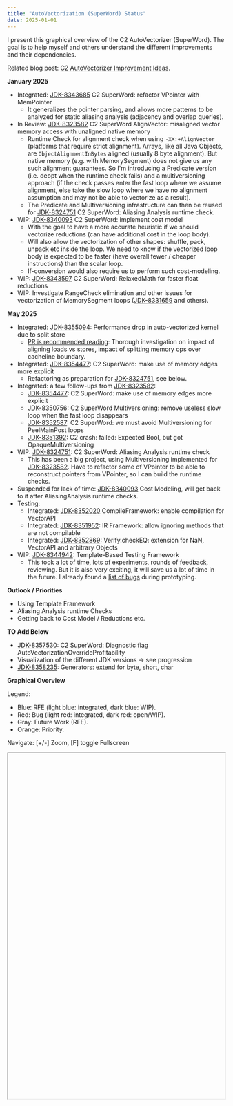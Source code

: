 ```yaml
---
title: "AutoVectorization (SuperWord) Status"
date: 2025-01-01
---
```


I present this graphical overview of the C2 AutoVectorizer (SuperWord). The goal is to help myself and others understand the different improvements and their dependencies.

Related blog post: [C2 AutoVectorizer Improvement Ideas](https://eme64.github.io/blog/2023/11/03/C2-AutoVectorizer-Improvement-Ideas.html).

**January 2025**

- Integrated: [JDK-8343685](https://bugs.openjdk.org/browse/JDK-8343685) C2 SuperWord: refactor VPointer with MemPointer
  - It generalizes the pointer parsing, and allows more patterns to be analyzed for static aliasing analysis (adjacency and overlap queries).
- In Review: [JDK-8323582](https://bugs.openjdk.org/browse/JDK-8323582) C2 SuperWord AlignVector: misaligned vector memory access with unaligned native memory
  - Runtime Check for alignment check when using `-XX:+AlignVector` (platforms that require strict alignment). Arrays, like all Java Objects, are `ObjectAlignmentInBytes` aligned (usually 8 byte alignment). But native memory (e.g. with MemorySegment) does not give us any such alignment guarantees. So I'm introducing a Predicate version (i.e. deopt when the runtime check fails) and a multiversioning approach (if the check passes enter the fast loop where we assume alignment, else take the slow loop where we have no alignment assumption and may not be able to vectorize as a result).
  - The Predicate and Multiversioning infrastructure can then be reused for [JDK-8324751](https://bugs.openjdk.org/browse/JDK-8324751) C2 SuperWord: Aliasing Analysis runtime check.
- WIP: [JDK-8340093](https://bugs.openjdk.org/browse/JDK-8340093) C2 SuperWord: implement cost model
  - With the goal to have a more accurate heuristic if we should vectorize reductions (can have additional cost in the loop body).
  - Will also allow the vectorization of other shapes: shuffle, pack, unpack etc inside the loop. We need to know if the vectorized loop body is expected to be faster (have overall fewer / cheaper instructions) than the scalar loop.
  - If-conversion would also require us to perform such cost-modeling.
- WIP: [JDK-8343597](https://bugs.openjdk.org/browse/JDK-8343597) C2 SuperWord: RelaxedMath for faster float reductions
- WIP: Investigate RangeCheck elimination and other issues for vectorization of MemorySegment loops ([JDK-8331659](https://bugs.openjdk.org/browse/JDK-8331659) and others).

**May 2025**

- Integrated: [JDK-8355094](https://bugs.openjdk.org/browse/JDK-8355094): Performance drop in auto-vectorized kernel due to split store
  - [PR is recommended reading](https://github.com/openjdk/jdk/pull/25065): Thorough investigation on impact of aligning loads vs stores, impact of splitting memory ops over cacheline boundary.
- Integrated: [JDK-8354477](https://bugs.openjdk.org/browse/JDK-8354477): C2 SuperWord: make use of memory edges more explicit
  - Refactoring as preparation for [JDK-8324751](https://bugs.openjdk.org/browse/JDK-8324751), see below.
- Integrated: a few follow-ups from [JDK-8323582](https://bugs.openjdk.org/browse/JDK-8323582):
  - [JDK-8354477](https://bugs.openjdk.org/browse/JDK-8354477): C2 SuperWord: make use of memory edges more explicit
  - [JDK-8350756](https://bugs.openjdk.org/browse/JDK-8350756): C2 SuperWord Multiversioning: remove useless slow loop when the fast loop disappears
  - [JDK-8352587](https://bugs.openjdk.org/browse/JDK-8352587): C2 SuperWord: we must avoid Multiversioning for PeelMainPost loops
  - [JDK-8351392](https://bugs.openjdk.org/browse/JDK-8351392): C2 crash: failed: Expected Bool, but got OpaqueMultiversioning
- WIP: [JDK-8324751](https://bugs.openjdk.org/browse/JDK-8324751): C2 SuperWord: Aliasing Analysis runtime check
  - This has been a big project, using Multiversioning implemented for [JDK-8323582](https://bugs.openjdk.org/browse/JDK-8323582). Have to refactor some of VPointer to be able to reconstruct pointers from VPointer, so I can build the runtime checks.
- Suspended for lack of time: [JDK-8340093](https://bugs.openjdk.org/browse/JDK-8340093) Cost Modeling, will get back to it after AliasingAnalysis runtime checks.
- Testing:
  - Integrated: [JDK-8352020](https://bugs.openjdk.org/browse/JDK-8352020) CompileFramework: enable compilation for VectorAPI
  - Integrated: [JDK-8351952](https://bugs.openjdk.org/browse/JDK-8351952): IR Framework: allow ignoring methods that are not compilable
  - Integrated: [JDK-8352869](https://bugs.openjdk.org/browse/JDK-8352869): Verify.checkEQ: extension for NaN, VectorAPI and arbitrary Objects
- WIP: [JDK-8344942](https://bugs.openjdk.org/browse/JDK-8344942): Template-Based Testing Framework
  - This took a lot of time, lots of experiments, rounds of feedback, reviewing. But it is also very exciting, it will save us a lot of time in the future. I already found a [list of bugs](https://bugs.openjdk.org/issues/?jql=labels%20%3D%20template-framework) during prototyping.
 
**Outlook / Priorities**
- Using Template Framework
- Aliasing Analysis runtime Checks
- Getting back to Cost Model / Reductions etc.

**TO Add Below**
- [JDK-8357530](https://bugs.openjdk.org/browse/JDK-8357530): C2 SuperWord: Diagnostic flag AutoVectorizationOverrideProfitability
- Visualization of the different JDK versions -> see progression
- [JDK-8358235](https://bugs.openjdk.org/browse/JDK-8358235): Generators: extend for byte, short, char

**Graphical Overview**

Legend:
- Blue: RFE (light blue: integrated, dark blue: WIP).
- Red: Bug (light red: integrated, dark red: open/WIP).
- Gray: Future Work (RFE).
- Orange: Priority.

<p>Navigate: [+/-] Zoom, [F] toggle Fullscreen</p>
<iframe id = "issue_graph" height="800px" width="100%" resize="both" overflow="auto">
</iframe>

<script>

  maxX = 100;
  maxY = 100;

  issues = {}
  tags = []

  graph_zoom = 1.0;

  graph_fullscreen = false;

  graph_document = undefined;

  function updateMax(x,y) {
    maxX = Math.max(maxX,x);
    maxY = Math.max(maxY,y);
  }

  function updateCanvas(overFocusId) {
    var universe = graph_document.getElementById("universe")
    var canv = graph_document.getElementById("mainCanvas")
    canv.width = maxX + 405;
    canv.height = maxY + 25;

    var ctx = canv.getContext("2d");
    ctx.clearRect(0, 0, canv.width, canv.height);

    ctx.fillStyle = "#ffffff";
    ctx.fillRect(0, 0, canv.width, canv.height);

    // Draw edges
    for (const [name, issue] of Object.entries(issues)) {
      for (var edge of issue.edges) {
        var issue2 = issues[edge.name];
        if (issue2 === undefined) {
          console.log("did not find " + edge.name + " from " + name);
          break;
        }
        var x1 = issue.x - 10;
        var y1 = issue.y + 10;
        var x2 = issue2.x - 10;
        var y2 = issue2.y + 10;

        switch (edge.style) {
          case "parent":
            ctx.beginPath();
            ctx.moveTo(x1, y1);
            ctx.bezierCurveTo(x2, y1, x2, y1, x2, y2);
            ctx.strokeStyle = edge.color;
            ctx.stroke();
            break;
          case "after":
            ctx.beginPath();
            ctx.moveTo(x1, y1);
            ctx.bezierCurveTo(x1, y2, x2, y1, x2, y2);
            ctx.strokeStyle = edge.color;
            ctx.stroke();
            break;
          default:
            console.log("edge style not handled: " + edge.style);
        }
      }
    }

    // Draw issues
    for (const [name, issue] of Object.entries(issues)) {
      var div = issue.div;

      if (overFocusId==div.id) {
        div.style.background = issue.color.highlight;
      } else {
        div.style.background = issue.color.background;
      }

      ctx.beginPath();
      ctx.arc(issue.x - 10, issue.y + 10, issue.radius, 0, 2 * Math.PI);
      ctx.fillStyle = issue.color.dot;
      ctx.fill();
    }
  }

  function addIssue(issue) {
    var universe = graph_document.getElementById('universe')
    universe.style.position = "absolute";
    var div = graph_document.createElement("myelement");
    div.style.position = "absolute";
    div.style.width = "400px";
    div.style.height = "20px";
    div.style.background = "#ffffff";
    div.style.color = "black";
    div.innerHTML = "<a href='https://bugs.openjdk.org/browse/JDK-" + issue.name
                    + "' style='font-size:14px;text-decoration:none' target='_blank'>"
                    + issue.name + ": " + issue.desc + "</a>";
    if (issue.pr != "") {
      div.innerHTML += " <a href='" + issue.pr
                       + "' style='font-size:14px;text-decoration:none' target='_blank'>[PR]</a>";
    }
    div.innerHTML += "<font size='1'> (" + issue.assigned + ")</font>";

    div.style.left = issue.x+"px";
    div.style.top  = issue.y+"px";
    updateMax(issue.x, issue.y);

    div.id = issue.name;
    universe.appendChild(div);

    div.onmouseover = function() {mouseOverIssue(div.id);}

    return div;
  }

  function mouseOverIssue(id) {
    updateCanvas(id);
  }

  function addTag(tag) {
    var universe = graph_document.getElementById('universe')
    var div = graph_document.createElement("myelement");
    div.style.position = "absolute";
    div.style.width = "400px";
    div.style.height = "20px";
    div.style.background = "#ffffff";
    div.style.color = "black";
    div.innerHTML += "<blub style='font-size:14px;" + tag.style + "'> " + tag.text + "</blub>";

    div.style.left = tag.x+"px";
    div.style.top  = tag.y+"px";
    updateMax(tag.x, tag.y);

    universe.appendChild(div);
    return div;
  }

  function init() {
    var graph_frame = document.getElementById("issue_graph")
    graph_document = graph_frame.contentWindow.document

    graph_document.body.style="margin:0;padding:0";

    var div = graph_document.createElement("div");
    graph_document.body.appendChild(div);

    var universe =  graph_document.createElement('universe');
    universe.id = "universe";
    div.appendChild(universe);

    var key_listener = (event) => {
      switch (event.key) {
        case "+":
          graph_zoom *= 1.05;
          graph_zoom = Math.min(1.0, graph_zoom);
          universe.style = "zoom:" + graph_zoom;
          console.log("plus");
          break;
        case "-":
          graph_zoom /= 1.05;
          graph_zoom = Math.max(0.1, graph_zoom);
          universe.style = "zoom:" + graph_zoom;
          break;
        case "f":
          graph_fullscreen = !graph_fullscreen;
          if (graph_fullscreen) {
            graph_frame.style.position = "absolute";
            graph_frame.style.left  = "0";
            graph_frame.style.right = "0";
            graph_frame.style.width =  "calc(100% - 20px)";
            graph_frame.style.height = "calc(100% - 100px)";
	  } else {
            graph_frame.style.position = "relative";
            graph_frame.style.left  = "0";
            graph_frame.style.right = "0";
            graph_frame.style.width =  "100%";
            graph_frame.style.height = "800px";
          }
          break;
        default:
          console.log("keydown " + event.key + " " + event.code);
      }
    };
    document.addEventListener("keydown", key_listener);
    graph_document.addEventListener("keydown", key_listener);

    var canv = graph_document.createElement('canvas');
    canv.id = 'mainCanvas';
    universe.appendChild(canv);

    issues = {};
    tags = [];

    var bug_open   = {dot: "#ff0000", background: "#ff9999", highlight: "#ff8888"}
    var bug_done   = {dot: "#ff9999", background: "#ffeeee", highlight: "#ffdddd"}
    var rfe_open   = {dot: "#999999", background: "#cccccc", highlight: "#dddddd"}
    var rfe_review = {dot: "#0000ff", background: "#bbbbff", highlight: "#aaaaff"}
    var rfe_done   = {dot: "#9999ff", background: "#eeeeff", highlight: "#ddddff"}

    var priority   = {dot: "#ff9900", background: "#ffddbb", highlight: "#ffeedd"}
    //var rfe_green   = {dot: "#00ff00", background: "#ccffcc", highlight: "#ddffdd"}

    var x = 0;
    var y = 0;

    //issues[""] = {desc:"",
    //                     assigned:"Emanuel",
    //                     jdk: 0,
    //                     pr: "https://github.com/openjdk/jdk/pull/",
    //                     x: x, y: y, color: rfe_done, radius: 5,
    //                     edges: []};
    y += 25;

    // -------------------------- General Bugs / RFE
    x = 30;
    y = 10;
    tags.push({text: "General Bugs and RFEs",
               x: x-20, y: y, style: "color=black;font-weight:bold"});
    y += 25;
    issues["8298935"] = {desc:"WR: independence bug",
                         assigned:"Emanuel",
                         jdk: 21,
                         pr: "https://github.com/openjdk/jdk/pull/12350",
                         x: x, y: y, color: bug_done, radius: 7,
                         edges: []};
    y += 25;
    issues["8305055"] = {desc:"IR failures on aarch64 (collateral damage)",
                         assigned:"Fei Gao",
                         jdk: 21,
                         pr: "https://github.com/openjdk/jdk/pull/13236",
                         x: x+20, y: y, color: bug_done, radius: 3,
                         edges: [{style: "parent", name: "8298935", color: "red"}]};
    y += 25;
    issues["8304720"] = {desc:"WR: schedule using dependency-graph",
                         assigned:"Emanuel",
                         jdk: 21,
                         pr: "https://github.com/openjdk/jdk/pull/13354",
                         x: x, y: y, color: bug_done, radius: 5,
                         edges: []};
    y += 25;
    issues["8304042"] = {desc:"WR: packs can introduce cycles",
                         assigned:"Emanuel",
                         jdk: 21,
                         pr: "https://github.com/openjdk/jdk/pull/13078",
                         x: x, y: y, color: bug_done, radius: 5,
                         edges: []};
    y += 25;
    issues["8308917"] = {desc:"assert before a bailout",
                         assigned:"Emanuel",
                         jdk: 21,
                         pr: "https://github.com/openjdk/jdk/pull/14168",
                         x: x, y: y, color: rfe_done, radius: 3,
                         edges: []};
    y += 25;
    issues["8260943"] = {desc:"rm _do_vector_loop_experimental",
                         assigned:"Emanuel",
                         jdk: 21,
                         pr: "https://github.com/openjdk/jdk/pull/13930",
                         x: x, y: y, color: rfe_done, radius: 3,
                         edges: []};
    y += 25;




    issues["8309204"] = {desc:"Obsolete DoReserveCopyInSuperWord",
                         assigned:"Emanuel",
                         jdk: 22,
                         pr: "https://github.com/openjdk/jdk/pull/16022",
                         x: x, y: y, color: rfe_done, radius: 5,
                         edges: []};
    y += 25;
    issues["8316679"] = {desc:"WR: load/store order",
                         assigned:"Emanuel",
                         jdk: 22,
                         pr: "https://github.com/openjdk/jdk/pull/15864",
                         x: x, y: y, color: bug_done, radius: 3,
                         edges: []};
    y += 25;
    issues["8316594"] = {desc:"WR: load/store order",
                         assigned:"Emanuel",
                         jdk: 22,
                         pr: "https://github.com/openjdk/jdk/pull/15866",
                         x: x, y: y, color: bug_done, radius: 3,
                         edges: []};
    y += 25;
    issues["8312332"] = {desc:"Refactor: SWPointer -> VPointer",
                         assigned:"Fei Gao",
                         jdk: 22,
                         pr: "https://github.com/openjdk/jdk/pull/15013",
                         x: x, y: y, color: rfe_done, radius: 5,
                         edges: []};

    y += 25;
    issues["8325159"] = {desc:"Add AutoVectorize to CITime",
                         assigned:"Emanuel",
                         jdk: 23,
                         pr: "https://github.com/openjdk/jdk/pull/17683",
                         x: x, y: y, color: rfe_done, radius: 3,
                         edges: []};


    // Refactorings
    y += 25;
    issues["8315361"] = {desc:"Refactor: VLoopAnalyzer",
                         assigned:"Emanuel",
                         jdk: 23,
                         pr: "",
                         x: x, y: y, color: rfe_done, radius: 7,
                         edges: []};
    y += 25;
    issues["8324750"] = {desc:"Refactor: renaming",
                         assigned:"Emanuel",
                         jdk: 23,
                         pr: "https://github.com/openjdk/jdk/pull/17583",
                         x: x+20, y: y, color: rfe_done, radius: 3,
                         edges: [{style: "parent", name: "8315361", color: "black"}]};
    y += 25;
    issues["8324752"] = {desc:"Refactor: rm SuperWordRTDepCheck",
                         assigned:"Emanuel",
                         jdk: 23,
                         pr: "https://github.com/openjdk/jdk/pull/17585",
                         x: x+20, y: y, color: rfe_done, radius: 3,
                         edges: [{style: "parent", name: "8315361", color: "black"}]};
    y += 25;
    issues["8317572"] = {desc:"Refactor: TraceAutoVectorization",
                         assigned:"Emanuel",
                         jdk: 23,
                         pr: "https://github.com/openjdk/jdk/pull/17586",
                         x: x+20, y: y, color: rfe_done, radius: 5,
                         edges: [{style: "parent", name: "8315361", color: "black"}]};
    y += 25;
    issues["8324765"] = {desc:"Refactor: rm dead code (Extract)",
                         assigned:"Emanuel",
                         jdk: 23,
                         pr: "https://github.com/openjdk/jdk/pull/17589",
                         x: x+20, y: y, color: rfe_done, radius: 3,
                         edges: [{style: "parent", name: "8315361", color: "black"}]};
    y += 25;
    issues["8324775"] = {desc:"Refactor: visited set (no reuse)",
                         assigned:"Emanuel",
                         jdk: 23,
                         pr: "https://github.com/openjdk/jdk/pull/17594",
                         x: x+20, y: y, color: rfe_done, radius: 3,
                         edges: [{style: "parent", name: "8315361", color: "black"}]};
    y += 25;
    issues["8324794"] = {desc:"Refactor: unrolling_analysis/reductions",
                         assigned:"Emanuel",
                         jdk: 23,
                         pr: "https://github.com/openjdk/jdk/pull/17604",
                         x: x+20, y: y, color: rfe_done, radius: 3,
                         edges: [{style: "parent", name: "8315361", color: "black"}]};
    y += 25;
    issues["8324890"] = {desc:"Refactor: VLoop",
                         assigned:"Emanuel",
                         jdk: 23,
                         pr: "https://github.com/openjdk/jdk/pull/17624",
                         x: x+20, y: y, color: rfe_done, radius: 5,
                         edges: [{style: "parent", name: "8315361", color: "black"}]};
    y += 25;
    issues["8325064"] = {desc:"Refactor: construct_bb",
                         assigned:"Emanuel",
                         jdk: 23,
                         pr: "https://github.com/openjdk/jdk/pull/17657",
                         x: x+20, y: y, color: rfe_done, radius: 5,
                         edges: [{style: "parent", name: "8315361", color: "black"}]};
    y += 25;
    issues["8325541"] = {desc:"Refactor: filter / split",
                         assigned:"Emanuel",
                         jdk: 23,
                         pr: "https://github.com/openjdk/jdk/pull/17785",
                         x: x+20, y: y, color: rfe_done, radius: 5,
                         edges: [{style: "parent", name: "8315361", color: "black"}]};
    y += 25;
    issues["8325252"] = {desc:"Refactor: packset",
                         assigned:"Emanuel",
                         jdk: 23,
                         pr: "https://github.com/openjdk/jdk/pull/18276",
                         x: x+20, y: y, color: rfe_done, radius: 5,
                         edges: [{style: "parent", name: "8315361", color: "black"}]};
    y += 25;
    issues["8325589"] = {desc:"Refactor: VLoopAnalyzer submodules",
                         assigned:"Emanuel",
                         jdk: 23,
                         pr: "https://github.com/openjdk/jdk/pull/17800",
                         x: x+20, y: y, color: rfe_done, radius: 5,
                         edges: [{style: "parent", name: "8315361", color: "black"}]};
    y += 25;
    issues["8325651"] = {desc:"Refactor: dependency-graph",
                         assigned:"Emanuel",
                         jdk: 23,
                         pr: "https://github.com/openjdk/jdk/pull/17812",
                         x: x+20, y: y, color: rfe_done, radius: 5,
                         edges: [{style: "parent", name: "8315361", color: "black"}]};
    y += 25;
    issues["8327978"] = {desc:"compile time regression (traversal)",
                         assigned:"Emanuel",
                         jdk: 23,
                         pr: "https://github.com/openjdk/jdk/pull/18532",
                         x: x+40, y: y, color: bug_done, radius: 3,
                         edges: [{style: "parent", name: "8325651", color: "red"}]};
    y += 25;
    issues["8326139"] = {desc:"split packs to fit use/def packs, etc.",
                         assigned:"Emanuel",
                         jdk: 23,
                         pr: "https://github.com/openjdk/jdk/pull/17848",
                         x: x, y: y, color: rfe_done, radius: 5,
                         edges: []};
    y += 25;
    issues["8326962"] = {desc:"Cache VPointer",
                         assigned:"Emanuel",
                         jdk: 23,
                         pr: "https://github.com/openjdk/jdk/pull/18577",
                         x: x, y: y, color: rfe_done, radius: 3,
                         edges: []};


    issues["8332905"] = {desc:"bad AD with RotateRightV",
                         assigned:"Emanuel",
                         jdk: 23,
                         pr: "https://github.com/openjdk/jdk/pull/19445",
                         x: x, y: y, color: bug_done, radius: 3,
                         edges: []};
    y += 25;
    issues["8330819"] = {desc:"bad dominance: CastLL after pre-loop",
                         assigned:"Emanuel",
                         jdk: 23,
                         pr: "https://github.com/openjdk/jdk/pull/18892",
                         x: x, y: y, color: bug_done, radius: 3,
                         edges: []};
    y += 25;
    issues["8328938"] = {desc:"disable large stride/scale",
                         assigned:"Emanuel",
                         jdk: 23,
                         pr: "https://github.com/openjdk/jdk/pull/18485",
                         x: x, y: y, color: bug_done, radius: 3,
                         edges: []};
    y += 25;


    issues["8332163"] = {desc:"VTransformGraph",
                         assigned:"Emanuel",
                         jdk: 24,
                         pr: "https://github.com/openjdk/jdk/pull/19719",
                         x: x, y: y, color: rfe_done, radius: 7,
                         edges: []};
    y += 25;
    issues["8333647"] = {desc:"More PopulateIndex tests",
                         assigned:"Emanuel",
                         jdk: 24,
                         pr: "https://github.com/openjdk/jdk/pull/19558",
                         x: x+20, y: y, color: rfe_done, radius: 3,
                         edges: [{style: "parent", name: "8332163", color: "black"}]};
    y += 25;
    issues["8333684"] = {desc:"Preparatory refactorings for JDK-8332163",
                         assigned:"Emanuel",
                         jdk: 24,
                         pr: "https://github.com/openjdk/jdk/pull/19573",
                         x: x+20, y: y, color: rfe_done, radius: 3,
                         edges: [{style: "parent", name: "8332163", color: "black"}]};
    y += 25;
    issues["8333713"] = {desc:"Cleanup in vectornode.cpp/hpp",
                         assigned:"Emanuel",
                         jdk: 24,
                         pr: "https://github.com/openjdk/jdk/pull/19575",
                         x: x+20, y: y, color: rfe_done, radius: 3,
                         edges: [{style: "parent", name: "8332163", color: "black"}]};


    y += 25;
    issues["8344085"] = {desc:"Performance small loops",
                         assigned:"Emanuel",
                         jdk: 0,
                         pr: "",
                         x: x, y: y, color: rfe_open, radius: 5,
                         edges: []};
    y += 25;
    issues["8344118"] = {desc:"JMH VectorThroughputForIterationCount",
                         assigned:"Emanuel",
                         jdk: 24,
                         pr: "https://github.com/openjdk/jdk/pull/22070",
                         x: x+20, y: y, color: rfe_done, radius: 5,
                         edges: [{style: "parent", name: "8344085", color: "black"}]};
    y += 25;
    issues["8307084"] = {desc:"Use drain-loop more often",
                         assigned:"Fei Gao",
                         jdk: 0,
                         pr: "",
                         x: x+20, y: y, color: rfe_review, radius: 5,
                         edges: [{style: "parent", name: "8344085", color: "black"}]};
    y += 25;
    issues["8342692"] = {desc:"No loop-nest for small loops",
                         assigned:"Roland",
                         jdk: 0,
                         pr: "https://github.com/openjdk/jdk/pull/21630",
                         x: x+20, y: y, color: rfe_review, radius: 5,
                         edges: [{style: "parent", name: "8344085", color: "black"}]};
    y += 25;
    issues["8333840"] = {desc:"wrong result for MulAddS2I",
                         assigned:"Emanuel",
                         jdk: 24,
                         pr: "https://github.com/openjdk/jdk/pull/19619",
                         x: x, y: y, color: bug_done, radius: 3,
                         edges: []};
    y += 25;
    issues["8338124"] = {desc:"MulAddS2I input permutation still broken",
                         assigned:"Emanuel",
                         jdk: 24,
                         pr: "https://github.com/openjdk/jdk/pull/20539",
                         x: x, y: y, color: bug_done, radius: 3,
                         edges: [{style: "parent", name: "8333840", color: "red"}]};


    y += 25;
    issues["8299808"] = {desc:"Investigate perf difference to ArrayFill",
                         assigned:"Emanuel",
                         jdk: 0,
                         pr: "",
                         x: x, y: y, color: rfe_open, radius: 5,
                         edges: []};

    y += 25;
    issues["8329077"] = {desc:"Missing vectorization for MoveF2I etc",
                         assigned:"Galder",
                         jdk: 0,
                         pr: "",
                         x: x, y: y, color: rfe_open, radius: 5,
                         edges: []};
    y += 25;
    issues["8332878"] = {desc:"missing vectorization with PopulateIndex L/F/D",
                         assigned:"Emanuel",
                         jdk: 0,
                         pr: "",
                         x: x, y: y, color: rfe_open, radius: 5,
                         edges: []};
    y += 25;
    issues["8308994"] = {desc:"Post-loop vectorization (masked)",
                         assigned:"Fei Gao",
                         jdk: 0,
                         pr: "https://github.com/openjdk/jdk/pull/14581",
                         x: x, y: y, color: rfe_open, radius: 5,
                         edges: []};
    y += 25;
    issues["8309908"] = {desc:"Improve packing strategy (lookahead?)",
                         assigned:"Emanuel",
                         jdk: 0,
                         pr: "",
                         x: x, y: y, color: rfe_open, radius: 5,
                         edges: []};
    y += 25;
    issues["8303113"] = {desc:"Improve packing to remove _do_vector_loop",
                         assigned:"Emanuel",
                         jdk: 0,
                         pr: "",
                         x: x+20, y: y, color: rfe_open, radius: 5,
                         edges: [{style: "parent", name: "8309908", color: "black"}]};
    y += 25;
    issues["8342095"] = {desc:"Improve vectorization of subword casts",
                         assigned:"Jasmine",
                         jdk: 0,
                         pr: "",
                         x: x, y: y, color: rfe_open, radius: 5,
                         edges: []};
    y += 25;
    // TODO comment

    issues["8328678"] = {desc:"Some hand-unrolled loops do not vectorize well",
                         assigned:"-",
                         jdk: 0,
                         pr: "",
                         x: x, y: y, color: rfe_open, radius: 5,
                         edges: []};
    y += 25;
    issues["8305717"] = {desc:"Vectorize opposite direction mem access (shuffle)",
                         assigned:"-",
                         jdk: 0,
                         pr: "",
                         x: x, y: y, color: rfe_open, radius: 5,
                         edges: []};
    y += 25;
    // TODO cost-model
    issues["8302662"] = {desc:"Extract element from last iteration",
                         assigned:"Jatin",
                         jdk: 0,
                         pr: "",
                         x: x, y: y, color: rfe_open, radius: 5,
                         edges: []};
    y += 25;
    //TODO comment: after Cost-Model ?

    // -------------------------- Reductions
    x = 530;
    y = 10;
    tags.push({text: "Reductions",
               x: x-20, y: y, style: "color=black;font-weight:bold"});
    y += 25;
    issues["8302652"] = {desc:"Move unordered reduction out of loop",
                         assigned:"Emanuel",
                         jdk: 21,
                         pr: "https://github.com/openjdk/jdk/pull/13056",
                         x: x, y: y, color: rfe_done, radius: 5,
                         edges: []};
    y += 25;
    issues["8314612"] = {desc:"WR: unordered reductions",
                         assigned:"Emanuel",
                         jdk: 22,
                         pr: "https://github.com/openjdk/jdk/pull/15654",
                         x: x+20, y: y, color: bug_done, radius: 5,
                         edges: [{style: "parent", name: "8302652", color: "red"}]};
    y += 25;
    issues["8310130"] = {desc:"unordered reduction: bad assert",
                         assigned:"Emanuel",
                         jdk: 22,
                         pr: "https://github.com/openjdk/jdk/pull/14494",
                         x: x+20, y: y, color: bug_done, radius: 3,
                         edges: [{style: "parent", name: "8302652", color: "red"}]};
    y += 25;
    issues["8340272"] = {desc:"JMH benchmark for reductions",
                         assigned:"Emanuel",
                         jdk: 24,
                         pr: "https://github.com/openjdk/jdk/pull/21032",
                         x: x, y: y, color: rfe_done, radius: 5,
                         edges: []};
    // TODO comment
    y += 25;
    issues["8307513"] = {desc:"Intrinsify Math.min/max(long, long)",
                         assigned:"Galder",
                         jdk: 25,
                         pr: "https://github.com/openjdk/jdk/pull/20098",
                         x: x, y: y, color: rfe_done, radius: 5,
                         edges: []};
    y += 25;
    issues["8343597"] = {desc:"RelaxedMath for faster float reductions",
                         assigned:"Emanuel",
                         jdk: 0,
                         pr: "https://github.com/openjdk/jdk/pull/21895",
                         x: x, y: y, color: rfe_open, radius: 5,
                         edges: []};
    y += 700;
    issues["8307516"] = {desc:"Rework reduction heuristic (cost-model)",
                         assigned:"Emanuel",
                         jdk: 0,
                         pr: "",
                         x: x, y: y, color: priority, radius: 5,
                         edges: [{style: "after", name: "8340093", color: "orange"}]};
    y += 25;
    issues["8345044"] = {desc:"Report: simple sum does not vectorize",
                         assigned:"Galder",
                         jdk: 0,
                         pr: "",
                         x: x+20, y: y, color: rfe_open, radius: 3,
                         edges: [{style: "parent", name: "8307516", color: "black"}]};
    y += 25;
    issues["8188313"] = {desc:"Enable reduction vectorization disabled by 8078563",
                         assigned:"Ivanov",
                         jdk: 0,
                         pr: "",
                         x: x+20, y: y, color: rfe_open, radius: 3,
                         edges: [{style: "parent", name: "8307516", color: "black"}]};
    y += 25;
    issues["8336000"] = {desc:"Report: 2-element reductions do not vectorize",
                         assigned:"Hegarty",
                         jdk: 0,
                         pr: "",
                         x: x+20, y: y, color: rfe_open, radius: 3,
                         edges: [{style: "parent", name: "8307516", color: "black"}]};
    y += 25;
    issues["8305707"] = {desc:"Vectorize reverse-order reductions",
                         assigned:"Emanuel",
                         jdk: 0,
                         pr: "",
                         x: x, y: y, color: rfe_open, radius: 5,
                         edges: []};
    y += 25;
    issues["8345245"] = {desc:"Reassociate reductions",
                         assigned:"Emanuel",
                         jdk: 0,
                         pr: "",
                         x: x, y: y, color: rfe_open, radius: 5,
                         edges: []};
    y += 25;
    issues["8345107"] = {desc:"Vectorize polynomial reductions (hash)",
                         assigned:"Emanuel",
                         jdk: 0,
                         pr: "",
                         x: x, y: y, color: rfe_open, radius: 5,
                         edges: []};
    y += 25;
    issues["8345549"] = {desc:"Vectorize prefix-sum",
                         assigned:"Emanuel",
                         jdk: 0,
                         pr: "",
                         x: x, y: y, color: rfe_open, radius: 5,
                         edges: []};
    y += 25;



    // -------------------------- CMove
    x = 1030;
    y = 10;
    tags.push({text: "CMove",
               x: x-20, y: y, style: "color=black;font-weight:bold"});
    y += 25;
    issues["8306302"] = {desc:"assert with CMove: fix and refactor",
                         assigned:"Emanuel",
                         jdk: 21,
                         pr: "https://github.com/openjdk/jdk/pull/13493",
                         x: x, y: y, color: bug_done, radius: 5,
                         edges: []};
    y += 25;
    issues["8309268"] = {desc:"assert after JDK-8306302",
                         assigned:"Emanuel",
                         jdk: 21,
                         pr: "https://github.com/openjdk/jdk/pull/14268",
                         x: x+20, y: y, color: bug_done, radius: 3,
                         edges: [{style: "parent", name: "8306302", color: "red"}]};
    y += 25;
    issues["8313720"] = {desc:"WR: CMove",
                         assigned:"Emanuel",
                         jdk: 22,
                         pr: "https://github.com/openjdk/jdk/pull/15274",
                         x: x+20, y: y, color: bug_done, radius: 3,
                         edges: [{style: "parent", name: "8306302", color: "red"}]};
    y += 25;
    issues["8308841"] = {desc:"Vectorize integer CMove",
                         assigned:"Emanuel",
                         jdk: 0,
                         pr: "",
                         x: x, y: y, color: rfe_open, radius: 5,
                         edges: []};

    y += 750;
    issues["8347116"] = {desc:"If-Conversion",
                         assigned:"Emanuel",
                         jdk: 0,
                         pr: "",
                         x: x, y: y, color: priority, radius: 5,
                         edges: [{style: "after", name: "8340093", color: "orange"}]};



    // -------------------------- Alignment / AlignVector
    x = 1530;
    y = 10;
    tags.push({text: "Alignment",
               x: x-20, y: y, style: "color=black;font-weight:bold"});
    y += 25;
    issues["8308606"] = {desc:"Remove some alignment checks",
                         assigned:"Emanuel",
                         jdk: 22,
                         pr: "https://github.com/openjdk/jdk/pull/14096",
                         x: x, y: y, color: rfe_done, radius: 5,
                         edges: []};
    y += 25;
    issues["8310190"] = {desc:"AlignVector broken",
                         assigned:"Emanuel",
                         jdk: 23,
                         pr: "https://github.com/openjdk/jdk/pull/14785",
                         x: x, y: y, color: bug_done, radius: 7,
                         edges: []};
    y += 25;
    issues["8323577"] = {desc:"Add IR rules back from JDK-8305055",
                         assigned:"Emanuel",
                         jdk: 23,
                         pr: "https://github.com/openjdk/jdk/pull/17369",
                         x: x+20, y: y, color: rfe_done, radius: 3,
                         edges: [{style: "parent", name: "8310190", color: "blue"}]};
    y += 25;
    issues["8323641"] = {desc:"TestAlignVectorFuzzer.java timed out",
                         assigned:"Emanuel",
                         jdk: 23,
                         pr: "https://github.com/openjdk/jdk/pull/17389",
                         x: x+20, y: y, color: bug_done, radius: 3,
                         edges: [{style: "parent", name: "8310190", color: "red"}]};
    y += 25;

    issues["8325155"] = {desc:"Remove alignment-boundaries",
                         assigned:"Emanuel",
                         jdk: 24,
                         pr: "https://github.com/openjdk/jdk/pull/18822",
                         x: x, y: y, color: rfe_done, radius: 5,
                         edges: []};
    y += 25;
    issues["8331764"] = {desc:"Refactor _align_to_ref",
                         assigned:"Emanuel",
                         jdk: 24,
                         pr: "https://github.com/openjdk/jdk/pull/19115",
                         x: x+20, y: y, color: rfe_done, radius: 3,
                         edges: [{style: "parent", name: "8325155", color: "blue"}]};
    y += 25;
    issues["8333876"] = {desc:"assert replaced with check",
                         assigned:"Emanuel",
                         jdk: 24,
                         pr: "https://github.com/openjdk/jdk/pull/19736",
                         x: x+20, y: y, color: bug_done, radius: 3,
                         edges: [{style: "parent", name: "8325155", color: "red"}]};
    y += 25;
    issues["8334228"] = {desc:"assert: fix sorting",
                         assigned:"Emanuel",
                         jdk: 24,
                         pr: "https://github.com/openjdk/jdk/pull/19696",
                         x: x+20, y: y, color: bug_done, radius: 5,
                         edges: [{style: "parent", name: "8325155", color: "red"}]};
    y += 25;
    issues["8334431"] = {desc:"perf-regr: store-to-load-fwd failure",
                         assigned:"Emanuel",
                         jdk: 24,
                         pr: "https://github.com/openjdk/jdk/pull/21521",
                         x: x+20, y: y, color: bug_done, radius: 5,
                         edges: [{style: "parent", name: "8325155", color: "red"}]};
    y += 25;
    issues["8335006"] = {desc:"JMH VectorStoreToLoadForwarding.java",
                         assigned:"Emanuel",
                         jdk: 24,
                         pr: "https://github.com/openjdk/jdk/pull/",
                         x: x+40, y: y, color: rfe_done, radius: 5,
                         edges: [{style: "parent", name: "8334431", color: "blue"}]};
    y += 25;
    issues["8334083"] = {desc:"test bug with AlignVector",
                         assigned:"Emanuel",
                         jdk: 24,
                         pr: "https://github.com/openjdk/jdk/pull/19801",
                         x: x+20, y: y, color: bug_done, radius: 3,
                         edges: [{style: "parent", name: "8325155", color: "red"}]};
    y += 25;
    issues["8335628"] = {desc:"Cleanup longer_type_for_conversion",
                         assigned:"Emanuel",
                         jdk: 24,
                         pr: "https://github.com/openjdk/jdk/pull/20009",
                         x: x+20, y: y, color: rfe_done, radius: 3,
                         edges: [{style: "parent", name: "8325155", color: "blue"}]};
    y += 25;
    issues["8344424"] = {desc:"Some loop do not vectorize after Lilliput",
                         assigned:"-",
                         jdk: 0,
                         pr: "",
                         x: x, y: y, color: bug_open, radius: 3,
                         edges: []};
    y += 25;
    issues["8355094"] = {desc:"Performance drop due to split store",
                         assigned:"Emanuel",
                         jdk: 25,
                         pr: "https://github.com/openjdk/jdk/pull/25065",
                         x: x, y: y, color: bug_done, radius: 5,
                         edges: []};

    y += 25;
    issues["8323582"] = {desc:"AlignVector misaligned native memory",
                         assigned:"Emanuel",
                         jdk: 25,
                         pr: "https://github.com/openjdk/jdk/pull/22016",
                         x: x, y: y, color: bug_done, radius: 7,
                         edges: []};
    tags.push({text: "Multi-version: runtime check for alignment. Infrastructure can then be used for Aliasing Analysis runtime check.",
               x: x, y: y+25, style: "color=black"});
    y += 75;

    issues["8351392"] = {desc:"Expected Bool, but got OpaqueMultiversioning",
                         assigned:"Emanuel",
                         jdk: 25,
                         pr: "https://github.com/openjdk/jdk/pull/23943",
                         x: x+20, y: y, color: bug_done, radius: 3,
                         edges: [{style: "parent", name: "8323582", color: "red"}]};
    y += 25;
    issues["8352587"] = {desc:"avoid Multiversioning for PeelMainPost",
                         assigned:"Emanuel",
                         jdk: 25,
                         pr: "https://github.com/openjdk/jdk/pull/24183",
                         x: x+20, y: y, color: bug_done, radius: 3,
                         edges: [{style: "parent", name: "8323582", color: "red"}]};
    y += 25;
    issues["8350756"] = {desc:"remove useless slow loop",
                         assigned:"Emanuel",
                         jdk: 25,
                         pr: "https://github.com/openjdk/jdk/pull/23865",
                         x: x+20, y: y, color: rfe_done, radius: 3,
                         edges: [{style: "parent", name: "8323582", color: "black"}]};
    y += 25;





    // -------------------------- MemorySegment
    x = 2030;
    y = 10;
    tags.push({text: "MemorySegment: Unsafe, native, VPointer",
               x: x-20, y: y, style: "color=black;font-weight:bold"});
    y += 25;
    issues["8286197"] = {desc:"Optimize MemorySegment in int loop",
                         assigned:"Roland",
                         jdk: 20,
                         pr: "https://github.com/openjdk/jdk/pull/8555",
                         x: x, y: y, color: rfe_done, radius: 5,
                         edges: []};
    y += 25;
    issues["8300257"] = {desc:"Improve SWPointer: multiple invar",
                         assigned:"Roland",
                         jdk: 21,
                         pr: "https://github.com/openjdk/jdk/pull/12942",
                         x: x, y: y, color: rfe_done, radius: 5,
                         edges: []};
    y += 25;
    issues["8329273"] = {desc:"Some basic MemorySegment IR tests",
                         assigned:"Emanuel",
                         jdk: 23,
                         pr: "https://github.com/openjdk/jdk/pull/18535",
                         x: x, y: y, color: rfe_done, radius: 5,
                         edges: []};

    y += 25;
    issues["8331659"] = {desc:"missing optimizations in TestMemorySegment.java",
                         assigned:"Emanuel",
                         jdk: 0,
                         pr: "",
                         x: x, y: y, color: rfe_open, radius: 5,
                         edges: []};
    y += 25;
    issues["8327209"] = {desc:"missing RCE for checkIndexL with int index etc.",
                         assigned:"Manuel",
                         jdk: 0,
                         pr: "",
                         x: x, y: y, color: rfe_open, radius: 5,
                         edges: []};


    y += 25;
    issues["8343685"] = {desc:"Refactor VPointer with MemPointer",
                         assigned:"Emanuel",
                         jdk: 25,
                         pr: "https://github.com/openjdk/jdk/pull/21926",
                         x: x, y: y, color: rfe_done, radius: 7,
                         edges: []};
    y += 25;
    issues["8331576"] = {desc:"Pointer parsing issue with CastX2P",
                         assigned:"Emanuel",
                         jdk: 0,
                         pr: "",
                         x: x+20, y: y, color: rfe_open, radius: 5,
                         edges: [{style: "parent", name: "8343685", color: "blue"}]};
    y += 25;

    // -------------------------- Testing / Benchmarking
    x = 2530;
    y = 10;
    tags.push({text: "Testing: Tests and Testing Frameworks",
               x: x-20, y: y, style: "color=black;font-weight:bold"});
    y += 25;
    issues["8310308"] = {desc:"IR Framework: check vector size/type",
                         assigned:"Emanuel",
                         jdk: 22,
                         pr: "https://github.com/openjdk/jdk/pull/14539",
                         x: x, y: y, color: rfe_done, radius: 7,
                         edges: []};
    y += 25;
    issues["8324641"] = {desc:"IR Framework: @Setup",
                         assigned:"Emanuel",
                         jdk: 23,
                         pr: "https://github.com/openjdk/jdk/pull/17557",
                         x: x, y: y, color: rfe_done, radius: 5,
                         edges: []};
    y += 25;
    issues["8337221"] = {desc:"CompileFramework test library",
                         assigned:"Emanuel",
                         jdk: 24,
                         pr: "https://github.com/openjdk/jdk/pull/20184",
                         x: x, y: y, color: rfe_done, radius: 5,
                         edges: []};
    y += 25;
    issues["8342387"] = {desc:"Refactor TestDependencyOffsets.java (CompF)",
                         assigned:"Emanuel",
                         jdk: 24,
                         pr: "https://github.com/openjdk/jdk/pull/21541",
                         x: x+20, y: y, color: rfe_done, radius: 5,
                         edges: [{style: "parent", name: "8337221", color: "blue"}]};
    y += 25;
    issues["8352020"] = {desc:"enable compilation for VectorAPI",
                         assigned:"Emanuel",
                         jdk: 25,
                         pr: "https://github.com/openjdk/jdk/pull/24082",
                         x: x+20, y: y, color: rfe_done, radius: 5,
                         edges: [{style: "parent", name: "8337221", color: "blue"}]};
    y += 25;
    issues["8340010"] = {desc:"Fix tests after Lilliput",
                         assigned:"Emanuel",
                         jdk: 24,
                         pr: "https://github.com/openjdk/jdk/pull/22199",
                         x: x, y: y, color: bug_done, radius: 3,
                         edges: []};
    y += 25;
    issues["8346106"] = {desc:"Verify.checkEQ for result verification",
                         assigned:"Emanuel",
                         jdk: 25,
                         pr: "https://github.com/openjdk/jdk/pull/22715",
                         x: x, y: y, color: rfe_done, radius: 5,
                         edges: []};
    y += 25;
    issues["8352869"] = {desc:"extension: NaN, VectorAPI, Objects",
                         assigned:"Emanuel",
                         jdk: 25,
                         pr: "https://github.com/openjdk/jdk/pull/24224",
                         x: x+20, y: y, color: rfe_done, radius: 5,
                         edges: [{style: "parent", name: "8346106", color: "blue"}]};
    y += 25;
    issues["8346107"] = {desc:"Generators: random distributions for testing",
                         assigned:"Theo",
                         jdk: 25,
                         pr: "https://github.com/openjdk/jdk/pull/22941",
                         x: x, y: y, color: rfe_done, radius: 5,
                         edges: []};
    y += 25;
    issues["8351952"] = {desc:"IR Framework: handle not compilable",
                         assigned:"Emanuel",
                         jdk: 25,
                         pr: "https://github.com/openjdk/jdk/pull/24049",
                         x: x, y: y, color: rfe_done, radius: 3,
                         edges: []};
    y += 25;
    issues["8344942"] = {desc:"Template-Based Testing Framework",
                         assigned:"Emanuel",
                         jdk: 0,
                         pr: "https://github.com/openjdk/jdk/pull/22483",
                         x: x, y: y, color: priority, radius: 7,
                         edges: []};
    y += 25;
    // TODO comment?


    issues["8310523"] = {desc:"IR tests for RotateRight/LeftV",
                         assigned:"E/Monty",
                         jdk: 0,
                         pr: "",
                         x: x, y: y, color: rfe_open, radius: 3,
                         edges: []};
    y += 25;
    issues["8310891"] = {desc:"Move some @requires to IR applyIf",
                         assigned:"-",
                         jdk: 0,
                         pr: "",
                         x: x, y: y, color: rfe_open, radius: 5,
                         edges: []};
    y += 25;
    issues["8320224"] = {desc:"Add MaxVectorSize to JTREG_WHITELIST_FLAGS",
                         assigned:"-",
                         jdk: 0,
                         pr: "",
                         x: x, y: y, color: rfe_open, radius: 5,
                         edges: []};
    y += 25;
    issues["8309183"] = {desc:"Add UseKNLSetting to JTREG_WHITELIST_FLAGS",
                         assigned:"-",
                         jdk: 0,
                         pr: "",
                         x: x, y: y, color: rfe_open, radius: 5,
                         edges: []};
    y += 25;
    issues["8310533"] = {desc:"IR Framework: automatic value verification",
                         assigned:"-",
                         jdk: 0,
                         pr: "",
                         x: x, y: y, color: rfe_open, radius: 5,
                         edges: []};
    y += 25;


    // --------------------------- TODO
    x = 1750;
    y = 600;
    issues["8324751"] = {desc:"AliasingAnalysis runtime check",
                         assigned:"Emanuel",
                         jdk: 0,
                         pr: "",
                         x: x, y: y, color: priority, radius: 7,
                         edges: [{style: "parent", name: "8323582", color: "orange"}]};
    tags.push({text: "Especially important for MemorySegment, where we never statically know if they alias.",
               x: x, y: y+25, style: "color=black"});

    y += 75;
    issues["8354477"] = {desc:"make use of memory edges more explicit",
                         assigned:"Emanuel",
                         jdk: 25,
                         pr: "https://github.com/openjdk/jdk/pull/24613",
                         x: x+20, y: y, color: rfe_done, radius: 3,
                         edges: [{style: "parent", name: "8324751", color: "blue"}]};



    x = 750;
    y = 650;
    issues["8340093"] = {desc:"Implement Cost-Model",
                         assigned:"Emanuel",
                         jdk: 0,
                         pr: "https://github.com/openjdk/jdk/pull/20964",
                         x: x, y: y, color: priority, radius: 7,
                         edges: []};
    tags.push({text: "Cost-Model enables: reductions, shuffle, extract, if-conversion, ... all introduce additional nodes that have additional cost.",
               x: x, y: y+50, style: "color=black"});
    y += 25;

    issues["8346993"] = {desc:"Refactor VectorNode::make",
                         assigned:"Emanuel",
                         jdk: 25,
                         pr: "https://github.com/openjdk/jdk/pull/22917",
                         x: x+20, y: y, color: rfe_done, radius: 3,
                         edges: [{style: "parent", name: "8340093", color: "blue"}]};
    y += 25;

    for (const [name, issue] of Object.entries(issues)) {
      issue.name = name;
      div = addIssue(issue)
      issue.div = div;
    }

    for (var tag of tags) {
      tag.div = addTag(tag);
    }

    updateCanvas()
  }

  init()
</script>
